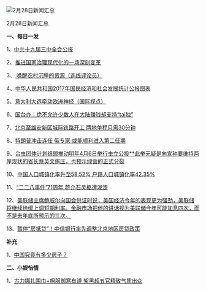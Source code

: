 ![2月28日新闻汇总](https://pic2.zhimg.com/50/v2-587746664cca3b721cb78560646bdc7c_hd.jpg)

2月28日新闻汇总

**一、每日一发**

1、[中共十九届三中全会公报](http://link.zhihu.com/?target=http%3A//politics.people.com.cn/n1/2018/0301/c1001-29840365.html)

2、[推进国家治理现代化的一场深刻变革](http://link.zhihu.com/?target=http%3A//paper.people.com.cn/rmrb/html/2018-03/01/nw.D110000renmrb_20180301_2-02.htm)

3、[ 唤醒农村沉睡的资源（连线评论员）](http://link.zhihu.com/?target=http%3A//paper.people.com.cn/rmrb/html/2018-03/01/nw.D110000renmrb_20180301_6-05.htm)

4、[中华人民共和国2017年国民经济和社会发展统计公报图表](http://link.zhihu.com/?target=http%3A//paper.people.com.cn/rmrb/html/2018-03/01/nw.D110000renmrb_20180301_1-11.htm)

5、[意大利大选牵动欧洲神经（国际视点）](http://link.zhihu.com/?target=http%3A//paper.people.com.cn/rmrb/html/2018-03/01/nw.D110000renmrb_20180301_1-21.htm)

6、[国台办：绝不允许少数人在大陆赚钱却支持“tai独”](http://link.zhihu.com/?target=http%3A//news.ifeng.com/a/20180228/56368474_0.shtml)

7、[北京至雄安新区城际铁路开工 两地单程只需30分钟](http://link.zhihu.com/?target=http%3A//news.163.com/18/0228/09/DBNMI74R000187VE.html)

8、[特朗普冲击连任 俄专家:或能顺利进入第二任期](http://link.zhihu.com/?target=http%3A//news.163.com/18/0301/00/DBP9HF0800018AOQ.html)

9、[台虫团体计划结盟推动明年4月6日举行虫立公投**此举无疑是向宣称要维持两岸现状的省长蔡英文施压，也预示绿营的正式分裂](http://link.zhihu.com/?target=http%3A//www.zaobao.com/finance/china/story20180227-838346)

10、[中国人口城镇化率升至58.52% 户籍人口城镇化率42.35%](http://link.zhihu.com/?target=http%3A//www.zaobao.com/realtime/china/story20180228-838792)

11、[“二二八事件”71周年 蒋介石灵柩遭泼漆](http://link.zhihu.com/?target=http%3A//www.zaobao.com/realtime/china/story20180228-838810)

12、[美联储主席鲍威尔向国会供证时说，美国经济今年的表现更为强劲，美联储将继续徐缓上调短期利率。金融市场把他的讲话视为美联储今年可能加息四次，而不是去年底所预示的三次。](http://link.zhihu.com/?target=http%3A//www.zaobao.com/news/world/story20180301-838907)

13、[暂停“房抵贷”！中信银行率先调整北京地区房贷政策](http://link.zhihu.com/?target=http%3A//news.cnfol.com/chanyejingji/20180301/26080837.shtml)

**补充**

1、[中国究竟有多少房子？](http://link.zhihu.com/?target=http%3A//news.ifeng.com/a/20180227/56313398_0.shtml)

**二、小娱怡情**

1、[古力娜扎围巾+棉服御寒有道 架黑超五官精致气质出众](http://link.zhihu.com/?target=http%3A//slide.ent.sina.com.cn/star/slide_4_704_269336.html%23p%3D1)